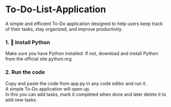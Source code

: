# To-Do-List-Application
A simple and efficient To-Do application designed to help users keep track of their tasks, stay organized, and improve productivity.

### 1. 🐍 Install Python
Make sure you have Python installed. If not, download and install Python from the official site python.org

### 2. Run the code
Copy and paste the code from app.py in any code editor and run it.<br>
A simple To-Do application will open up.<br>
In this you can add tasks, mark it completed when done and later delete it to add new tasks.
